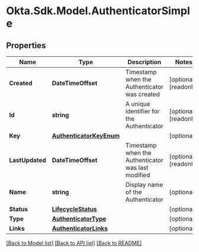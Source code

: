 # Okta.Sdk.Model.AuthenticatorSimple

## Properties

Name | Type | Description | Notes
------------ | ------------- | ------------- | -------------
**Created** | **DateTimeOffset** | Timestamp when the Authenticator was created | [optional] [readonly] 
**Id** | **string** | A unique identifier for the Authenticator | [optional] [readonly] 
**Key** | [**AuthenticatorKeyEnum**](AuthenticatorKeyEnum.md) |  | [optional] 
**LastUpdated** | **DateTimeOffset** | Timestamp when the Authenticator was last modified | [optional] [readonly] 
**Name** | **string** | Display name of the Authenticator | [optional] 
**Status** | [**LifecycleStatus**](LifecycleStatus.md) |  | [optional] 
**Type** | [**AuthenticatorType**](AuthenticatorType.md) |  | [optional] 
**Links** | [**AuthenticatorLinks**](AuthenticatorLinks.md) |  | [optional] 

[[Back to Model list]](../README.md#documentation-for-models) [[Back to API list]](../README.md#documentation-for-api-endpoints) [[Back to README]](../README.md)


